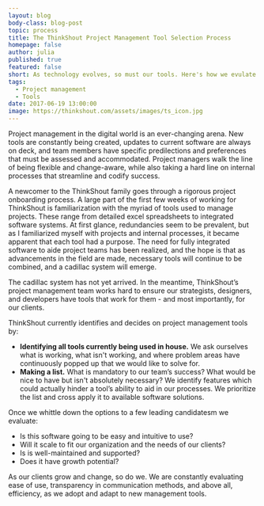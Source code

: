 ```yaml
---
layout: blog
body-class: blog-post
topic: process
title: The ThinkShout Project Management Tool Selection Process
homepage: false
author: julia
published: true
featured: false
short: As technology evolves, so must our tools. Here's how we evulate which are right for our team.
tags:
  - Project management
  - Tools
date: 2017-06-19 13:00:00
image: https://thinkshout.com/assets/images/ts_icon.jpg
---
```


Project management in the digital world is an ever-changing arena. New tools are constantly being created, updates to current software are always on deck, and team members have specific predilections and preferences that must be assessed and accommodated. Project managers walk the line of being flexible and change-aware, while also taking a hard line on internal processes that streamline and codify success. 
 
A newcomer to the ThinkShout family goes through a rigorous project onboarding process. A large part of the first few weeks of working for ThinkShout is familiarization with the myriad of tools used to manage projects. These range from detailed excel spreadsheets to integrated software systems. At first glance, redundancies seem to be prevalent, but as I familiarized myself with projects and internal processes, it became apparent that each tool had a purpose. The need for fully integrated software to aide project teams has been realized, and the hope is that as advancements in the field are made, necessary tools will continue to be combined, and a cadillac system will emerge.  
 
The cadillac system has not yet arrived. In the meantime, ThinkShout’s project management team works hard to ensure our strategists, designers, and developers have tools that work for them - and most importantly, for our clients. 
 
ThinkShout currently identifies and decides on project management tools by:
* **Identifying all tools currently being used in house.** We ask ourselves what is working, what isn't working, and where problem areas have continuously popped up that we would like to solve for. 
* **Making a list.** What is mandatory to our team’s success? What would be nice to have but isn't absolutely necessary? We identify features which could actually hinder a tool’s ability to aid in our processes. We prioritize the list and cross apply it to available software solutions. 
 
Once we whittle down the options to a few leading candidatesm we evaluate:
* Is this software going to be easy and intuitive to use?
* Will it scale to fit our organization and the needs of our clients? 
* Is is well-maintained and supported? 
* Does it have growth potential?
 
As our clients grow and change, so do we. We are constantly evaluating ease of use, transparency in communication methods, and above all, efficiency, as we adopt and adapt to new management tools. 
 
